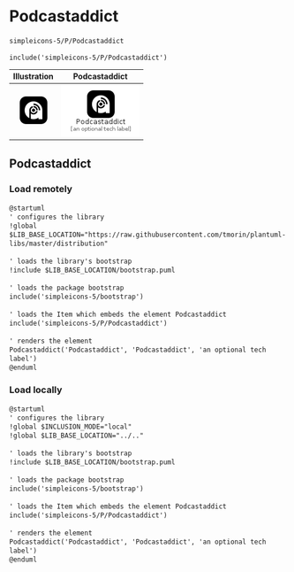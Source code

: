 # Podcastaddict


```text
simpleicons-5/P/Podcastaddict
```

```text
include('simpleicons-5/P/Podcastaddict')
```



| Illustration | Podcastaddict |
| :---: | :---: |
| ![illustration for Illustration](../../simpleicons-5/P/Podcastaddict.png) | ![illustration for Podcastaddict](../../simpleicons-5/P/Podcastaddict.Local.png) |




## Podcastaddict

### Load remotely
```plantuml
@startuml
' configures the library
!global $LIB_BASE_LOCATION="https://raw.githubusercontent.com/tmorin/plantuml-libs/master/distribution"

' loads the library's bootstrap
!include $LIB_BASE_LOCATION/bootstrap.puml

' loads the package bootstrap
include('simpleicons-5/bootstrap')

' loads the Item which embeds the element Podcastaddict
include('simpleicons-5/P/Podcastaddict')

' renders the element
Podcastaddict('Podcastaddict', 'Podcastaddict', 'an optional tech label')
@enduml
```

### Load locally
```plantuml
@startuml
' configures the library
!global $INCLUSION_MODE="local"
!global $LIB_BASE_LOCATION="../.."

' loads the library's bootstrap
!include $LIB_BASE_LOCATION/bootstrap.puml

' loads the package bootstrap
include('simpleicons-5/bootstrap')

' loads the Item which embeds the element Podcastaddict
include('simpleicons-5/P/Podcastaddict')

' renders the element
Podcastaddict('Podcastaddict', 'Podcastaddict', 'an optional tech label')
@enduml
```

